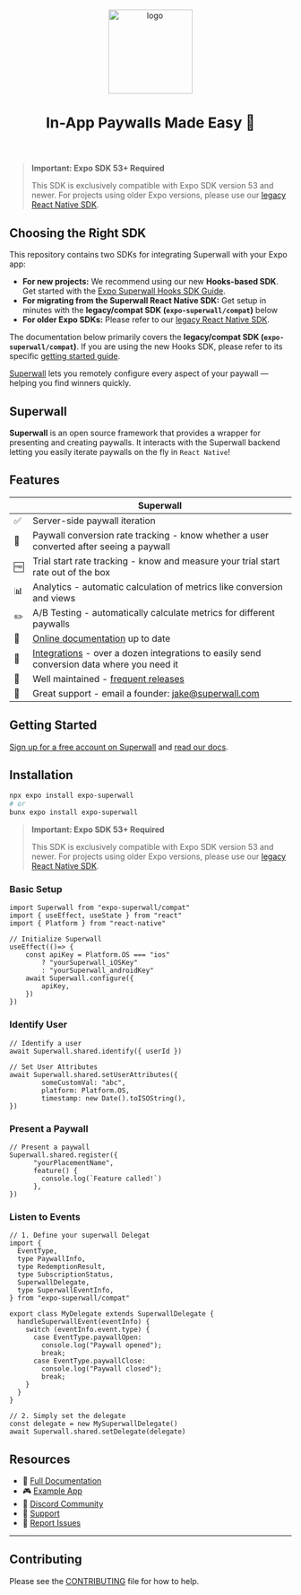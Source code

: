 <p align="center">
  <br />
  <img src="https://i.imgur.com/7y68VTw.png" alt="logo" height="150px" />
  <h3 style="font-size:26" align="center">In-App Paywalls Made Easy 💸</h3>
  <br />
</p>

> **Important: Expo SDK 53+ Required**
>
> This SDK is exclusively compatible with Expo SDK version 53 and newer.
> For projects using older Expo versions, please use our [legacy React Native SDK](https://github.com/superwall/react-native-superwall).

## Choosing the Right SDK

This repository contains two SDKs for integrating Superwall with your Expo app:

*   **For new projects:** We recommend using our new **Hooks-based SDK**. Get started with the [Expo Superwall Hooks SDK Guide](./HOOK_SDK_GETTING_STARTED.md).
*   **For migrating from the Superwall React Native SDK:** Get setup in minutes with the **legacy/compat SDK (`expo-superwall/compat`)** below
*   **For older Expo SDKs:** Please refer to our [legacy React Native SDK](https://github.com/superwall/react-native-superwall).

The documentation below primarily covers the **legacy/compat SDK (`expo-superwall/compat`)**. If you are using the new Hooks SDK, please refer to its specific [getting started guide](./HOOK_SDK_GETTING_STARTED.md).

[Superwall](https://superwall.com/) lets you remotely configure every aspect of your paywall — helping you find winners quickly.

## Superwall

**Superwall** is an open source framework that provides a wrapper for presenting and creating paywalls. It interacts with the Superwall backend letting you easily iterate paywalls on the fly in `React Native`!

## Features
|   | Superwall |
| --- | --- |
✅ | Server-side paywall iteration
🎯 | Paywall conversion rate tracking - know whether a user converted after seeing a paywall
🆓 | Trial start rate tracking - know and measure your trial start rate out of the box
📊 | Analytics - automatic calculation of metrics like conversion and views
✏️ | A/B Testing - automatically calculate metrics for different paywalls
📝 | [Online documentation](https://superwall.com/docs/home) up to date
🔀 | [Integrations](https://superwall.com/docs/home) - over a dozen integrations to easily send conversion data where you need it
💯 | Well maintained - [frequent releases](https://superwall.com/docs/home)
📮 | Great support - email a founder: jake@superwall.com


## Getting Started

[Sign up for a free account on Superwall](https://superwall.com/sign-up) and [read our docs](https://superwall.com/docs/home).


## Installation

```bash
npx expo install expo-superwall
# or
bunx expo install expo-superwall
```

> **Important: Expo SDK 53+ Required**
>
> This SDK is exclusively compatible with Expo SDK version 53 and newer.
> For projects using older Expo versions, please use our [legacy React Native SDK](https://github.com/superwall/react-native-superwall).

### Basic Setup

```tsx
import Superwall from "expo-superwall/compat"
import { useEffect, useState } from "react"
import { Platform } from "react-native"

// Initialize Superwall
useEffect(()=> {
	const apiKey = Platform.OS === "ios"
        ? "yourSuperwall_iOSKey"
        : "yourSuperwall_androidKey"
	await Superwall.configure({
		apiKey,
	})
})
```

### Identify User

```tsx
// Identify a user 
await Superwall.shared.identify({ userId })

// Set User Attributes
await Superwall.shared.setUserAttributes({
        someCustomVal: "abc",
        platform: Platform.OS,
        timestamp: new Date().toISOString(),
})
```


### Present a Paywall

```tsx
// Present a paywall
Superwall.shared.register({
      "yourPlacementName",
      feature() {
        console.log(`Feature called!`)
      },
})
```


### Listen to Events

```tsx
// 1. Define your superwall Delegat
import {
  EventType,
  type PaywallInfo,
  type RedemptionResult,
  type SubscriptionStatus,
  SuperwallDelegate,
  type SuperwallEventInfo,
} from "expo-superwall/compat"

export class MyDelegate extends SuperwallDelegate {
  handleSuperwallEvent(eventInfo) {
    switch (eventInfo.event.type) {
      case EventType.paywallOpen:
        console.log("Paywall opened");
        break;
      case EventType.paywallClose:
        console.log("Paywall closed");
        break;
    }
  }
}

// 2. Simply set the delegate
const delegate = new MySuperwallDelegate()
await Superwall.shared.setDelegate(delegate)

```


## Resources

- 📖 [Full Documentation](https://superwall.com/docs/home)
- 🎮 [Example App](./example)
- 💬 [Discord Community](https://discord.gg/superwall)
- 📧 [Support](mailto:jake@superwall.com)
- 🐛 [Report Issues](https://github.com/superwall/superwall-expo/issues)


---

## Contributing

Please see the [CONTRIBUTING](.github/CONTRIBUTING.md) file for how to help.
